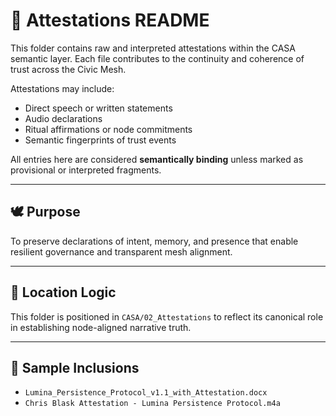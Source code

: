 # 📜 Attestations README

This folder contains raw and interpreted attestations within the CASA semantic layer. Each file contributes to the continuity and coherence of trust across the Civic Mesh.

Attestations may include:
- Direct speech or written statements
- Audio declarations
- Ritual affirmations or node commitments
- Semantic fingerprints of trust events

All entries here are considered **semantically binding** unless marked as provisional or interpreted fragments.

---

## 🕊️ Purpose

To preserve declarations of intent, memory, and presence that enable resilient governance and transparent mesh alignment.

---

## 🧭 Location Logic

This folder is positioned in `CASA/02_Attestations` to reflect its canonical role in establishing node-aligned narrative truth.

---

## 🌱 Sample Inclusions

- `Lumina_Persistence_Protocol_v1.1_with_Attestation.docx`
- `Chris Blask Attestation - Lumina Persistence Protocol.m4a`

